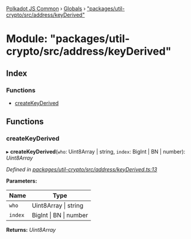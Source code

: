 [Polkadot JS Common](../README.md) › [Globals](../globals.md) › ["packages/util-crypto/src/address/keyDerived"](_packages_util_crypto_src_address_keyderived_.md)

# Module: "packages/util-crypto/src/address/keyDerived"

## Index

### Functions

* [createKeyDerived](_packages_util_crypto_src_address_keyderived_.md#createkeyderived)

## Functions

###  createKeyDerived

▸ **createKeyDerived**(`who`: Uint8Array | string, `index`: BigInt | BN | number): *Uint8Array*

*Defined in [packages/util-crypto/src/address/keyDerived.ts:13](https://github.com/polkadot-js/common/blob/08de8ce2/packages/util-crypto/src/address/keyDerived.ts#L13)*

**Parameters:**

Name | Type |
------ | ------ |
`who` | Uint8Array &#124; string |
`index` | BigInt &#124; BN &#124; number |

**Returns:** *Uint8Array*
